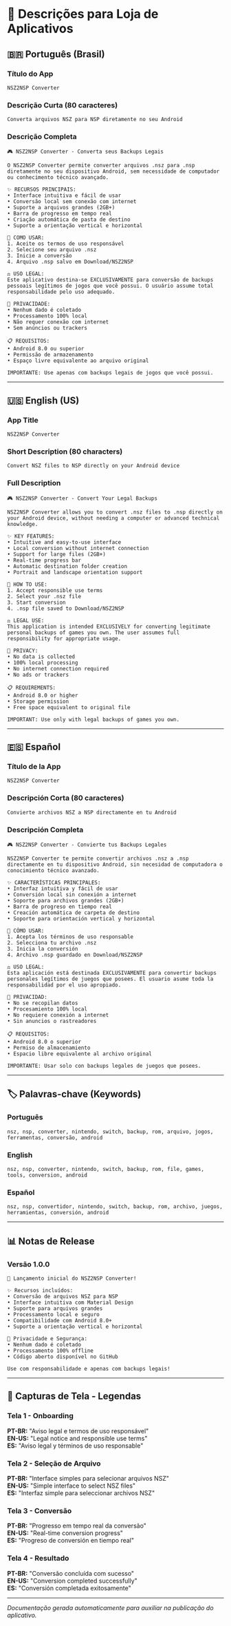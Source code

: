 # 📝 Descrições para Loja de Aplicativos

## 🇧🇷 Português (Brasil)

### Título do App
```
NSZ2NSP Converter
```

### Descrição Curta (80 caracteres)
```
Converta arquivos NSZ para NSP diretamente no seu Android
```

### Descrição Completa
```
🎮 NSZ2NSP Converter - Converta seus Backups Legais

O NSZ2NSP Converter permite converter arquivos .nsz para .nsp diretamente no seu dispositivo Android, sem necessidade de computador ou conhecimento técnico avançado.

✨ RECURSOS PRINCIPAIS:
• Interface intuitiva e fácil de usar
• Conversão local sem conexão com internet
• Suporte a arquivos grandes (2GB+)
• Barra de progresso em tempo real
• Criação automática de pasta de destino
• Suporte a orientação vertical e horizontal

📱 COMO USAR:
1. Aceite os termos de uso responsável
2. Selecione seu arquivo .nsz
3. Inicie a conversão
4. Arquivo .nsp salvo em Download/NSZ2NSP

⚖️ USO LEGAL:
Este aplicativo destina-se EXCLUSIVAMENTE para conversão de backups pessoais legítimos de jogos que você possui. O usuário assume total responsabilidade pelo uso adequado.

🔐 PRIVACIDADE:
• Nenhum dado é coletado
• Processamento 100% local
• Não requer conexão com internet
• Sem anúncios ou trackers

📋 REQUISITOS:
• Android 8.0 ou superior
• Permissão de armazenamento
• Espaço livre equivalente ao arquivo original

IMPORTANTE: Use apenas com backups legais de jogos que você possui.
```

---

## 🇺🇸 English (US)

### App Title
```
NSZ2NSP Converter
```

### Short Description (80 characters)
```
Convert NSZ files to NSP directly on your Android device
```

### Full Description
```
🎮 NSZ2NSP Converter - Convert Your Legal Backups

NSZ2NSP Converter allows you to convert .nsz files to .nsp directly on your Android device, without needing a computer or advanced technical knowledge.

✨ KEY FEATURES:
• Intuitive and easy-to-use interface
• Local conversion without internet connection
• Support for large files (2GB+)
• Real-time progress bar
• Automatic destination folder creation
• Portrait and landscape orientation support

📱 HOW TO USE:
1. Accept responsible use terms
2. Select your .nsz file
3. Start conversion
4. .nsp file saved to Download/NSZ2NSP

⚖️ LEGAL USE:
This application is intended EXCLUSIVELY for converting legitimate personal backups of games you own. The user assumes full responsibility for appropriate usage.

🔐 PRIVACY:
• No data is collected
• 100% local processing
• No internet connection required
• No ads or trackers

📋 REQUIREMENTS:
• Android 8.0 or higher
• Storage permission
• Free space equivalent to original file

IMPORTANT: Use only with legal backups of games you own.
```

---

## 🇪🇸 Español

### Título de la App
```
NSZ2NSP Converter
```

### Descripción Corta (80 caracteres)
```
Convierte archivos NSZ a NSP directamente en tu Android
```

### Descripción Completa
```
🎮 NSZ2NSP Converter - Convierte tus Backups Legales

NSZ2NSP Converter te permite convertir archivos .nsz a .nsp directamente en tu dispositivo Android, sin necesidad de computadora o conocimiento técnico avanzado.

✨ CARACTERÍSTICAS PRINCIPALES:
• Interfaz intuitiva y fácil de usar
• Conversión local sin conexión a internet
• Soporte para archivos grandes (2GB+)
• Barra de progreso en tiempo real
• Creación automática de carpeta de destino
• Soporte para orientación vertical y horizontal

📱 CÓMO USAR:
1. Acepta los términos de uso responsable
2. Selecciona tu archivo .nsz
3. Inicia la conversión
4. Archivo .nsp guardado en Download/NSZ2NSP

⚖️ USO LEGAL:
Esta aplicación está destinada EXCLUSIVAMENTE para convertir backups personales legítimos de juegos que posees. El usuario asume toda la responsabilidad por el uso apropiado.

🔐 PRIVACIDAD:
• No se recopilan datos
• Procesamiento 100% local
• No requiere conexión a internet
• Sin anuncios o rastreadores

📋 REQUISITOS:
• Android 8.0 o superior
• Permiso de almacenamiento
• Espacio libre equivalente al archivo original

IMPORTANTE: Usar solo con backups legales de juegos que posees.
```

---

## 🏷️ Palavras-chave (Keywords)

### Português
```
nsz, nsp, converter, nintendo, switch, backup, rom, arquivo, jogos, ferramentas, conversão, android
```

### English
```
nsz, nsp, converter, nintendo, switch, backup, rom, file, games, tools, conversion, android
```

### Español
```
nsz, nsp, convertidor, nintendo, switch, backup, rom, archivo, juegos, herramientas, conversión, android
```

---

## 📊 Notas de Release

### Versão 1.0.0
```
🎉 Lançamento inicial do NSZ2NSP Converter!

✨ Recursos incluídos:
• Conversão de arquivos NSZ para NSP
• Interface intuitiva com Material Design
• Suporte para arquivos grandes
• Processamento local e seguro
• Compatibilidade com Android 8.0+
• Suporte a orientação vertical e horizontal

🔐 Privacidade e Segurança:
• Nenhum dado é coletado
• Processamento 100% offline
• Código aberto disponível no GitHub

Use com responsabilidade e apenas com backups legais!
```

---

## 📱 Capturas de Tela - Legendas

### Tela 1 - Onboarding
**PT-BR:** "Aviso legal e termos de uso responsável"  
**EN-US:** "Legal notice and responsible use terms"  
**ES:** "Aviso legal y términos de uso responsable"

### Tela 2 - Seleção de Arquivo
**PT-BR:** "Interface simples para selecionar arquivos NSZ"  
**EN-US:** "Simple interface to select NSZ files"  
**ES:** "Interfaz simple para seleccionar archivos NSZ"

### Tela 3 - Conversão
**PT-BR:** "Progresso em tempo real da conversão"  
**EN-US:** "Real-time conversion progress"  
**ES:** "Progreso de conversión en tiempo real"

### Tela 4 - Resultado
**PT-BR:** "Conversão concluída com sucesso"  
**EN-US:** "Conversion completed successfully"  
**ES:** "Conversión completada exitosamente"

---

*Documentação gerada automaticamente para auxiliar na publicação do aplicativo.*